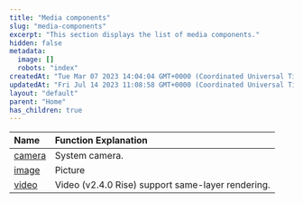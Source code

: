 ```yaml
---
title: "Media components"
slug: "media-components"
excerpt: "This section displays the list of media components."
hidden: false
metadata: 
  image: []
  robots: "index"
createdAt: "Tue Mar 07 2023 14:04:04 GMT+0000 (Coordinated Universal Time)"
updatedAt: "Fri Jul 14 2023 11:08:58 GMT+0000 (Coordinated Universal Time)"
layout: "default"
parent: "Home"
has_children: true
---
```

| Name                 | Function Explanation                              |
| :------------------- | :------------------------------------------------ |
| [camera](doc:camera) | System camera.                                    |
| [image](doc:image)   | Picture                                           |
| [video](doc:video)   | Video (v2.4.0 Rise) support same-layer rendering. |
